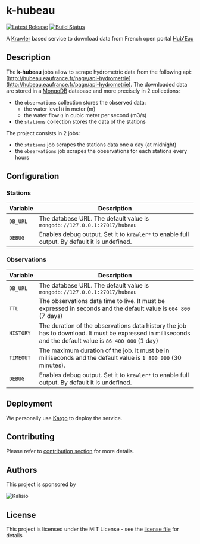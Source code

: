 # k-hubeau

[![Latest Release](https://img.shields.io/github/v/tag/kalisio/k-hubeau?sort=semver&label=latest)](https://github.com/kalisio/k-hubeau/releases)
[![Build Status](https://travis-ci.org/kalisio/k-hubeau.png?branch=master)](https://travis-ci.org/kalisio/k-hubeau)

A [Krawler](https://kalisio.github.io/krawler/) based service to download data from French open portal [Hub'Eau](https://hubeau.eaufrance.fr/)

## Description

The **k-hubeau** jobs allow to scrape hydrometric data from the following api: [http://hubeau.eaufrance.fr/page/api-hydrometrie](http://hubeau.eaufrance.fr/page/api-hydrometrie).  The downloaded data are stored in a [MongoDB](https://www.mongodb.com/) database and more precisely in 2 collections:
* the `observations` collection stores the observed data:
  * the water level `H` in meter (m)
  * the water flow `Q` in cubic meter per second (m3/s)
* the `stations` collection stores the data of the stations
  
The project consists in 2 jobs:
* the `stations` job scrapes the stations data one a day (at midnight)
* the `observations` job scrapes the observations for each stations every hours

## Configuration

### Stations

| Variable | Description |
|--- | --- |
| `DB_URL` | The database URL. The default value is `mongodb://127.0.0.1:27017/hubeau` |
| `DEBUG` | Enables debug output. Set it to `krawler*` to enable full output. By default it is undefined. |

### Observations

| Variable | Description |
|--- | --- |
| `DB_URL` | The database URL. The default value is `mongodb://127.0.0.1:27017/hubeau` |
| `TTL` | The observations data time to live. It must be expressed in seconds and the default value is `604 800` (7 days) | 
| `HISTORY` | The duration of the observations data history the job has to download. It must be expressed in milliseconds and the default value is `86 400 000` (1 day) | 
| `TIMEOUT` | The maximum duration of the job. It must be in milliseconds and the default value is `1 800 000` (30 minutes). |
| `DEBUG` | Enables debug output. Set it to `krawler*` to enable full output. By default it is undefined. |

## Deployment

We personally use [Kargo](https://kalisio.github.io/kargo/) to deploy the service.

## Contributing

Please refer to [contribution section](./CONTRIBUTING.md) for more details.

## Authors

This project is sponsored by 

![Kalisio](https://s3.eu-central-1.amazonaws.com/kalisioscope/kalisio/kalisio-logo-black-256x84.png)

## License

This project is licensed under the MIT License - see the [license file](./LICENCE) for details



